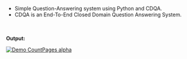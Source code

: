 - Simple Question-Answering system using Python and CDQA.<br>
- CDQA is an End-To-End Closed Domain Question Answering System. 
<br>
<br>
<b>Output:</b>

[![Demo CountPages alpha](https://share.gifyoutube.com/KzB6Gb.gif)](https://www.youtube.com/watch?v=ek1j272iAmc)

